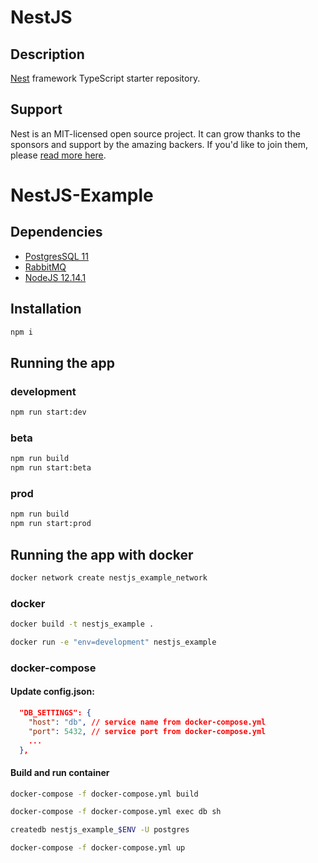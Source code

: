 # NestJS

## Description

[Nest](https://github.com/nestjs/nest) framework TypeScript starter repository.

## Support

Nest is an MIT-licensed open source project. It can grow thanks to the sponsors and support by the amazing backers. If you'd like to join them, please [read more here](https://docs.nestjs.com/support).

# NestJS-Example

## Dependencies

* [PostgresSQL 11](https://computingforgeeks.com/install-postgresql-11-on-ubuntu-18-04-ubuntu-16-04/)
* [RabbitMQ](https://computingforgeeks.com/how-to-install-latest-rabbitmq-server-on-ubuntu-18-04-lts/)
* [NodeJS 12.14.1](https://www.ubuntuupdates.org/ppa/nodejs_12.x?dist=bionic)

## Installation

```bash
npm i
```

## Running the app

### development

```bash
npm run start:dev
```

### beta

```bash
npm run build
npm run start:beta
```

### prod

```bash
npm run build
npm run start:prod
```

## Running the app with docker

```bash
docker network create nestjs_example_network
```

### docker

```bash
docker build -t nestjs_example .

docker run -e "env=development" nestjs_example
```

### docker-compose

#### Update config.json:

```json
  "DB_SETTINGS": {
    "host": "db", // service name from docker-compose.yml
    "port": 5432, // service port from docker-compose.yml
    ...
  },
```

#### Build and run container

```bash
docker-compose -f docker-compose.yml build
```

```bash
docker-compose -f docker-compose.yml exec db sh

createdb nestjs_example_$ENV -U postgres
```

```bash
docker-compose -f docker-compose.yml up
```
